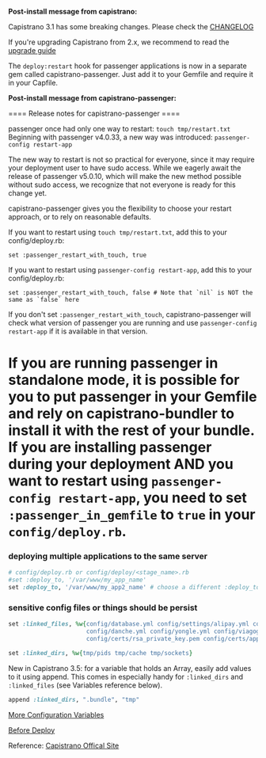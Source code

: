 **Post-install message from capistrano:**

Capistrano 3.1 has some breaking changes. Please check the [CHANGELOG](http://goo.gl/SxB0lr)

If you're upgrading Capistrano from 2.x, we recommend to read the [upgrade guide](http://goo.gl/4536kB)

The `deploy:restart` hook for passenger applications is now in a separate gem called capistrano-passenger.  Just add it to your Gemfile and require it in your Capfile.

**Post-install message from capistrano-passenger:**

==== Release notes for capistrano-passenger ====

passenger once had only one way to restart: `touch tmp/restart.txt`
Beginning with passenger v4.0.33, a new way was introduced: `passenger-config restart-app`

The new way to restart is not so practical for everyone, since it may require your deployment user to have sudo access.
While we eagerly await the release of passenger v5.0.10, which will make the new method possible without sudo access,
we recognize that not everyone is ready for this change yet.

capistrano-passenger gives you the flexibility to choose your restart approach, or to rely on reasonable defaults.

If you want to restart using `touch tmp/restart.txt`, add this to your config/deploy.rb:

    set :passenger_restart_with_touch, true

If you want to restart using `passenger-config restart-app`, add this to your config/deploy.rb:

    set :passenger_restart_with_touch, false # Note that `nil` is NOT the same as `false` here

If you don't set `:passenger_restart_with_touch`, capistrano-passenger will check what version of passenger you are running
and use `passenger-config restart-app` if it is available in that version.

If you are running passenger in standalone mode, it is possible for you to put passenger in your
Gemfile and rely on capistrano-bundler to install it with the rest of your bundle.
If you are installing passenger during your deployment AND you want to restart using `passenger-config restart-app`,
you need to set `:passenger_in_gemfile` to `true` in your `config/deploy.rb`.
================================================

### deploying multiple applications to the same server

```ruby
# config/deploy.rb or config/deploy/<stage_name>.rb
#set :deploy_to, '/var/www/my_app_name'
set :deploy_to, '/var/www/my_app2_name' # choose a different :deploy_to path.
```

### sensitive config files or things should be persist

```ruby
set :linked_files, %w{config/database.yml config/settings/alipay.yml config/upyun.yml config/umeng_message.yml
                      config/danche.yml config/yongle.yml config/viagogo.yml config/mlb_translate.yml
                      config/certs/rsa_private_key.pem config/certs/app_private_key.pem config/certs/alipay_public_key.pem}

set :linked_dirs, %w{tmp/pids tmp/cache tmp/sockets}
```

New in Capistrano 3.5: for a variable that holds an Array, easily add values to it using append. This comes in especially handy for `:linked_dirs` and `:linked_files` (see Variables reference below).
```ruby
append :linked_dirs, ".bundle", "tmp"
```

[More Configuration Variables](http://capistranorb.com/documentation/getting-started/configuration/)

[Before Deploy](http://capistranorb.com/documentation/getting-started/preparing-your-application/)

Reference: [Capistrano Offical Site](http://capistranorb.com)


